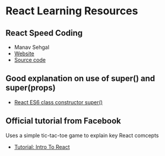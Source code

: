 # React Learning Resources

## React Speed Coding
- Manav Sehgal
- [Website](http://reactspeed.com)
- [Source code](https://github.com/manavsehgal/react-speed-book)

## Good explanation on use of super() and super(props)
- [React ES6 class constructor super()](http://cheng.logdown.com/posts/2016/03/26/683329)

## Official tutorial from Facebook
Uses a simple tic-tac-toe game to explain key React comcepts
- [Tutorial: Intro To React](https://facebook.github.io/react/tutorial/tutorial.html)


[]()

